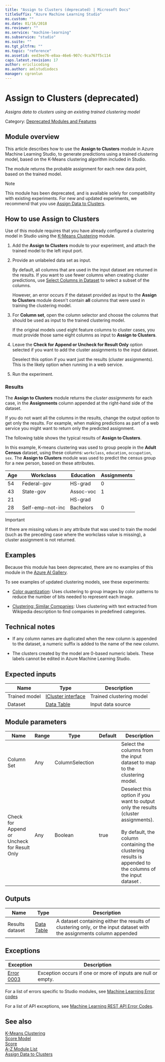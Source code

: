 ```yaml
---
title: "Assign to Clusters (deprecated) | Microsoft Docs"
titleSuffix: "Azure Machine Learning Studio"
ms.custom: ""
ms.date: 01/16/2018
ms.reviewer: ""
ms.service: "machine-learning"
ms.subservice: "studio"
ms.suite: ""
ms.tgt_pltfrm: ""
ms.topic: "reference"
ms.assetid: eed3ee76-e8aa-46e6-907c-9ca767f5c114
caps.latest.revision: 17
author: ericlicoding
ms.author: amlstudiodocs
manager: cgronlun
---
```

# Assign to Clusters (deprecated)

*Assigns data to clusters using an existing trained clustering model*  
  
 Category: [Deprecated Modules and Features](deprecated-modules-and-features.md)  

## Module overview  

This article describes how to use the **Assign to Clusters** module in Azure Machine Learning Studio, to generate predictions using a trained clustering model, based on the K-Means clustering algorithm included in Studio.

The module returns the probable assignment for each new data point, based on the trained model.  

> [!NOTE]
>  This module has been deprecated, and is available solely for compatibility with existing experiments. For new and updated experiments, we recommend that you use [Assign Data to Clusters](assign-data-to-clusters.md).

## How to use Assign to Clusters  

Use of this module requires that you have already configured a clustering model in Studio using the [K-Means Clustering](k-means-clustering.md) module.
  
1. Add the **Assign to Clusters** module to your experiment, and attach the trained model to the left input port.
  
2.  Provide an unlabeled data set as input.  
  
     By default, all columns that are used in the input dataset are returned in the results. If you want to use fewer columns when creating cluster predictions, use [Select Columns in Dataset](select-columns-in-dataset.md) to select a subset of the columns.  
  
     However, an error occurs if the dataset provided as input to the **Assign to Clusters** module doesn't contain **all** columns that were used in training the clustering model.  

3. For **Column set**, open the column selector and choose the columns that should be used as input to the trained clustering model.
  
    If the original models used eight feature columns to cluster cases, you must provide those same eight columns as input to **Assign to Clusters**.  
  
4. Leave the **Check for Append or Uncheck for Result Only** option selected if you want to add the cluster assignments to the input dataset.

    Deselect this option if you want just the results (cluster assignments).  This is the likely option when running in a web service.
  
5.  Run the experiment.  

### Results

The **Assign to Clusters** module returns the *cluster assignments* for each case, in the **Assignments** column appended at the right-hand side of the dataset.

If you do not want all the columns in the results, change the output option to get only the results. For example, when making predictions as part of a web service you might want to return only the predicted assignment.

The following table shows the typical results of **Assign to Clusters**. 

In this example, K-means clustering was used to group people in the **Adult Census** dataset, using these columns: `workclass`, `education`, `occupation`, `sex`. The **Assign to Clusters** module was used to predict the census group for a new person, based on these attributes.

|Age|Workclass|Education|Assignments|  
|---------|---------------|---------------|-----------------|  
|54|Federal-gov|HS-grad|0|  
|43|State-gov|Assoc-voc|1|  
|21||HS-grad||  
|28|Self-emp-not-inc|Bachelors|0|  

> [!IMPORTANT]
> If there are missing values in any attribute that was used to train the model (such as the preceding case where the workclass value is missing), a cluster assignment is not returned.

## Examples  
  
Because this module has been deprecated, there are no examples of this module in the [Azure AI Gallery](https://gallery.cortanaintelligence.com/).  

To see examples of updated clustering models, see these experiments:
  
- [Color quantization](http://go.microsoft.com/fwlink/?LinkId=525272): Uses clustering to group images by color patterns to reduce the number of bits needed to represent each image.  
  
- [Clustering: Similar Companies](http://go.microsoft.com/fwlink/?LinkId=525164): Uses clustering with text extracted from Wikipedia description to find companies in predefined categories.  
  
##  Technical notes

-   If any column names are duplicated when the new column is appended to the dataset, a numeric suffix is added to the name of the new column.  

- The clusters created by the model are 0-based numeric labels. These labels cannot be edited in Azure Machine Learning Studio.

## Expected inputs  

|Name|Type|Description|  
|----------|----------|-----------------|  
|Trained model|[ICluster interface](icluster-interface.md)|Trained clustering model|  
|Dataset|[Data Table](data-table.md)|Input data source|  
  
## Module parameters  

|Name|Range|Type|Default|Description|  
|----------|-----------|----------|-------------|-----------------|  
|Column Set|Any|ColumnSelection||Select the columns from the input dataset to map to the clustering model.|  
|Check for Append or Uncheck for Result Only|Any|Boolean|true|Deselect this option if you want to output only the results (cluster assignments).<br /><br /> By default, the column containing the clustering results is appended to the columns of the input dataset .|  
  
## Outputs  

|Name|Type|Description|  
|----------|----------|-----------------|  
|Results dataset|[Data Table](data-table.md)|A dataset containing either the results of clustering only, or the input dataset with the assignments column appended|  
  
## Exceptions

|Exception|Description|  
|---------------|-----------------|  
|[Error 0003](errors/error-0003.md)|Exception occurs if one or more of inputs are null or empty.|  

For a list of errors specific to Studio modules, see [Machine Learning Error codes](\errors\machine-learning-module-error-codes.md)

For a list of API exceptions, see [Machine Learning REST API Error Codes](https://docs.microsoft.com/azure/machine-learning/studio/web-service-error-codes). 

## See also
 
 [K-Means Clustering](k-means-clustering.md)   
 [Score Model](score-model.md)   
 [Score](machine-learning-score.md)   
 [A-Z Module List](a-z-module-list.md)   
 [Assign Data to Clusters](assign-data-to-clusters.md)

